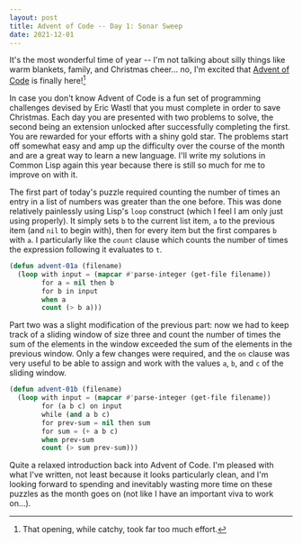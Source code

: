 ```yaml
---
layout: post
title: Advent of Code -- Day 1: Sonar Sweep
date: 2021-12-01
---
```


It's the most wonderful time of year -- I'm not talking about silly things like
warm blankets, family, and Christmas cheer... no, I'm excited that [Advent of
Code](https://adventofcode.com/2021) is finally here![^1]

In case you don't know Advent of Code is a fun set of programming challenges
devised by Eric Wastl that you must complete in order to save Christmas. Each
day you are presented with two problems to solve, the second being an extension
unlocked after successfully completing the first. You are rewarded for your
efforts with a shiny gold star. The problems start off somewhat easy and amp up
the difficulty over the course of the month and are a great way to learn a new
language. I'll write my solutions in Common Lisp again this year because there
is still so much for me to improve on with it.

The first part of today's puzzle required counting the number of times an entry
in a list of numbers was greater than the one before. This was done relatively
painlessly using Lisp's `loop` construct (which I feel I am only just using
properly). It simply sets `b` to the current list item, `a` to the previous
item (and `nil` to begin with), then for every item but the first compares `b`
with `a`. I particularly like the `count` clause which counts the number of
times the expression following it evaluates to `t`.

```lisp
(defun advent-01a (filename)
  (loop with input = (mapcar #'parse-integer (get-file filename))
        for a = nil then b
        for b in input
        when a
        count (> b a)))
```

Part two was a slight modification of the previous part: now we had to keep
track of a sliding window of size three and count the number of times the sum
of the elements in the window exceeded the sum of the elements in the previous
window. Only a few changes were required, and the `on` clause was very useful
to be able to assign and work with the values `a`, `b`, and `c` of the sliding
window.

```lisp
(defun advent-01b (filename)
  (loop with input = (mapcar #'parse-integer (get-file filename))
        for (a b c) on input
        while (and a b c)
        for prev-sum = nil then sum
        for sum = (+ a b c)
        when prev-sum
        count (> sum prev-sum)))
```

Quite a relaxed introduction back into Advent of Code. I'm pleased with what
I've written, not least because it looks particularly clean, and I'm looking
forward to spending and inevitably wasting more time on these puzzles as the
month goes on (not like I have an important viva to work on...).

[^1]: That opening, while catchy, took far too much effort.
